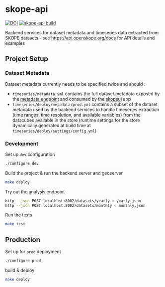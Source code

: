 # skope-api

[![DOI](https://zenodo.org/badge/338436138.svg)](https://zenodo.org/badge/latestdoi/338436138)
[![skope-api build](https://github.com/openskope/skope-api/actions/workflows/test.yml/badge.svg)](https://github.com/openskope/skope-api/actions/workflows/test.yml)

Backend services for dataset metadata and timeseries data extracted from SKOPE datasets - see https://api.openskope.org/docs for API details and examples

## Project Setup

### Dataset Metadata

Dataset metadata currently needs to be specified twice and should :

- `timeseries/metadata.yml` contains the full dataset metadata exposed by the [metadata endpoint](https://api.openskope.org/docs#/metadata/metadata_metadata_get) and consumed by the [skopeui](https://github.com/openskope/skopeui) app
- `timeseries/deploy/metadata/prod.yml` contains a subset of the dataset metadata used by the backend services to handle timeseries extraction (time ranges, time resolution, and available variables) from the datacubes available in the store (runtime settings for the store dynamically generated at build time at `timeseries/deploy/settings/config.yml`)

### Development

Set up `dev` configuration

```bash
./configure dev
```

Build the project & run the backend server and geoserver

```bash
make deploy
```

Try out the analysis endpoint

```bash
http --json POST localhost:8002/datasets/yearly < yearly.json 
http --json POST localhost:8002/datasets/monthly < monthly.json 
```

Run the tests

```bash
make test
```

## Production

Set up for `prod` deployment

```bash
./configure prod
```

build & deploy

```bash
make deploy
```
